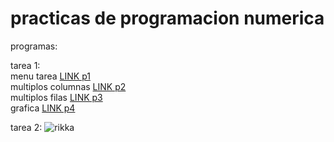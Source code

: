 # practicas de programacion numerica

programas:

tarea 1:   
menu tarea [LINK p1](https://github.com/yaelNanco/practicas-de-numerica/blob/main/iniciotarea1.m)  
multiplos columnas [LINK p2](https://github.com/yaelNanco/practicas-de-numerica/blob/main/multiplos_columna.m)  
multiplos filas [LINK p3](https://github.com/yaelNanco/practicas-de-numerica/blob/main/multiplos_fila.m)   
grafica [LINK p4](https://github.com/yaelNanco/practicas-de-numerica/blob/main/lagraficacion.m)   


tarea 2:
![rikka](https://i.pinimg.com/originals/73/82/d3/7382d3fb3292e85a78c9acfedae611c6.gif)
